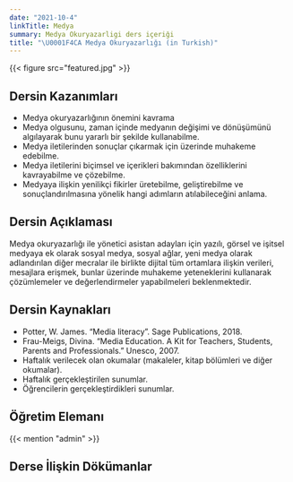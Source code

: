 ```yaml
---
date: "2021-10-4"
linkTitle: Medya
summary: Medya Okuryazarligi ders içeriği
title: "\U0001F4CA Medya Okuryazarlığı (in Turkish)"
---
```


{{< figure src="featured.jpg" >}}


## Dersin Kazanımları

- Medya okuryazarlığının önemini kavrama
- Medya olgusunu, zaman içinde medyanın değişimi ve dönüşümünü algılayarak bunu yararlı bir şekilde kullanabilme.
- Medya iletilerinden sonuçlar çıkarmak için üzerinde muhakeme edebilme.
- Medya iletilerini biçimsel ve içerikleri bakımından özelliklerini kavrayabilme ve çözebilme.
- Medyaya ilişkin yenilikçi fikirler üretebilme, geliştirebilme ve sonuçlandırılmasına yönelik hangi adımların atılabileceğini anlama. 

## Dersin Açıklaması

Medya okuryazarlığı ile yönetici asistan adayları için yazılı, görsel ve işitsel medyaya ek olarak sosyal medya, sosyal ağlar, yeni medya olarak adlandırılan diğer mecralar ile birlikte dijital tüm ortamlara ilişkin verileri, mesajlara erişmek, bunlar üzerinde muhakeme yeteneklerini kullanarak çözümlemeler ve değerlendirmeler yapabilmeleri beklenmektedir. 

## Dersin Kaynakları

- Potter, W. James. “Media literacy”. Sage Publications, 2018.
- Frau-Meigs, Divina. “Media Education. A Kit for Teachers, Students, Parents and Professionals.” Unesco, 2007.
- Haftalık verilecek olan okumalar (makaleler, kitap bölümleri ve diğer okumalar).
- Haftalık gerçekleştirilen sunumlar.
- Öğrencilerin gerçekleştirdikleri sunumlar.

## Öğretim Elemanı

{{< mention "admin" >}}

## Derse İlişkin Dökümanlar 



